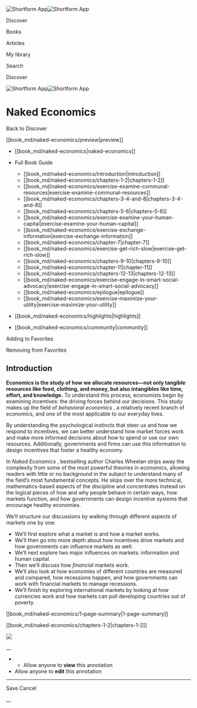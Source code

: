 ![Shortform App](/img/logo.36a2399e.svg)![Shortform App](/img/logo-dark.70c1b072.svg)

Discover

Books

Articles

My library

Search

Discover

![Shortform App](/img/logo.36a2399e.svg)![Shortform App](/img/logo-dark.70c1b072.svg)

# Naked Economics

Back to Discover

[[book_md/naked-economics/preview|preview]]

  * [[book_md/naked-economics|naked-economics]]
  * Full Book Guide

    * [[book_md/naked-economics/introduction|introduction]]
    * [[book_md/naked-economics/chapters-1-2|chapters-1-2]]
    * [[book_md/naked-economics/exercise-examine-communal-resources|exercise-examine-communal-resources]]
    * [[book_md/naked-economics/chapters-3-4-and-8|chapters-3-4-and-8]]
    * [[book_md/naked-economics/chapters-5-6|chapters-5-6]]
    * [[book_md/naked-economics/exercise-examine-your-human-capital|exercise-examine-your-human-capital]]
    * [[book_md/naked-economics/exercise-exchange-information|exercise-exchange-information]]
    * [[book_md/naked-economics/chapter-7|chapter-7]]
    * [[book_md/naked-economics/exercise-get-rich-slow|exercise-get-rich-slow]]
    * [[book_md/naked-economics/chapters-9-10|chapters-9-10]]
    * [[book_md/naked-economics/chapter-11|chapter-11]]
    * [[book_md/naked-economics/chapters-12-13|chapters-12-13]]
    * [[book_md/naked-economics/exercise-engage-in-smart-social-advocacy|exercise-engage-in-smart-social-advocacy]]
    * [[book_md/naked-economics/epilogue|epilogue]]
    * [[book_md/naked-economics/exercise-maximize-your-utility|exercise-maximize-your-utility]]
  * [[book_md/naked-economics/highlights|highlights]]
  * [[book_md/naked-economics/community|community]]



Adding to Favorites 

Removing from Favorites 

## Introduction

**Economics is the study of how we allocate resources—not only tangible resources like food, clothing, and money, but also intangibles like time, effort, and knowledge.** To understand this process, economists begin by examining incentives: the driving forces behind our decisions. This study makes up the field of _behavioral economics_ , a relatively recent branch of economics, and one of the most applicable to our everyday lives.

By understanding the psychological instincts that steer us and how we respond to incentives, we can better understand how market forces work and make more informed decisions about how to spend or use our own resources. Additionally, governments and firms can use this information to design incentives that foster a healthy economy.

In _Naked Economics_ , bestselling author Charles Wheelan strips away the complexity from some of the most powerful theories in economics, allowing readers with little or no background in the subject to understand many of the field’s most fundamental concepts. He skips over the more technical, mathematics-based aspects of the discipline and concentrates instead on the logical pieces of how and why people behave in certain ways, how markets function, and how governments can design incentive systems that encourage healthy economies.

We’ll structure our discussions by walking through different aspects of markets one by one:

  * We’ll first explore what a market is and how a market works. 
  * We’ll then go into more depth about how incentives drive markets and how governments can influence markets as well. 
  * We’ll next explore two major influences on markets: information and human capital. 
  * Then we’ll discuss how _financial_ markets work.
  * We’ll also look at how economies of different countries are measured and compared, how recessions happen, and how governments can work with financial markets to manage recessions. 
  * We’ll finish by exploring international markets by looking at how currencies work and how markets can pull developing countries out of poverty. 



[[book_md/naked-economics/1-page-summary|1-page-summary]]

[[book_md/naked-economics/chapters-1-2|chapters-1-2]]

![](https://bat.bing.com/action/0?ti=56018282&Ver=2&mid=74d427f1-463e-4952-b956-b62010584725&sid=f30c5e70639211ee87d33f0876d93783&vid=f30c9700639211eeb3a75d830392c94f&vids=0&msclkid=N&pi=0&lg=en-US&sw=800&sh=600&sc=24&nwd=1&tl=Shortform%20%7C%20Book&p=https%3A%2F%2Fwww.shortform.com%2Fapp%2Fbook%2Fnaked-economics%2Fintroduction&r=&lt=319&evt=pageLoad&sv=1&rn=337906)

__

  *   * Allow anyone to **view** this annotation
  * Allow anyone to **edit** this annotation



* * *

Save Cancel

__



